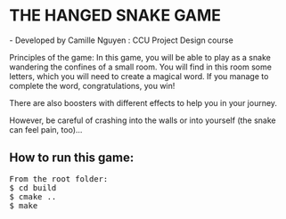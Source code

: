 <h1>THE HANGED SNAKE GAME</h1>
- Developed by Camille Nguyen : CCU Project Design course

Principles of the game:
In this game, you will be able to play as a snake wandering the confines of a small room. 
You will find in this room some letters, which you will need to create a magical word.
If you manage to complete the word, congratulations, you win!

There are also boosters with different effects to help you in your journey.

However, be careful of crashing into the walls or into yourself (the snake can feel pain, too)...

<h2>How to run this game:</h2>
<pre>
From the root folder:
$ cd build
$ cmake ..
$ make
</pre>
